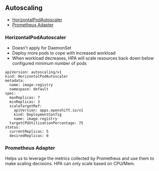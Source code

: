 ## Autoscaling

- [HorizontalPodAutoscaler](#HorizontalPodAutoscaler)
- [Prometheus Adapter](#prometheus-adapter)

### HorizontalPodAutoscaler

- Doesn't apply for DaemonSet
- Deploy more pods to cope with increased workload
- When workload decreases, HPA will scale resources back down below configured minimum number of pods

```
apiVersion: autoscaling/v1
kind: HorizontalPodAutoscaler
metadata:
  name: image-registry
  namespace: default
spec:
  maxReplicas: 7
  minReplicas: 3
  scaleTargetRef:
    apiVersion: apps.openshift.io/v1
    kind: DeploymentConfig
    name: image-registry
  targetCPUUtilizationPercentage: 75
status:
  currentReplicas: 5
  desiredReplicas: 0
```

### Prometheus Adapter

Helps us to leverage the metrics collected by Prometheus and use them to make scaling decisions. HPA can only scale based on CPU/Mem.
